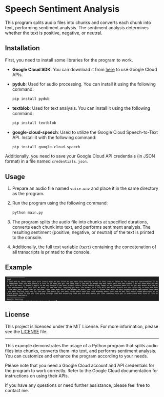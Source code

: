 # Speech Sentiment Analysis

This program splits audio files into chunks and converts each chunk into text, performing sentiment analysis. The sentiment analysis determines whether the text is positive, negative, or neutral.

## Installation

First, you need to install some libraries for the program to work.

- **Google Cloud SDK**: You can download it from [here](https://cloud.google.com/sdk/docs/install) to use Google Cloud APIs.
- **pydub**: Used for audio processing. You can install it using the following command:

    ```bash
    pip install pydub
    ```

- **textblob**: Used for text analysis. You can install it using the following command:

    ```bash
    pip install textblob
    ```

- **google-cloud-speech**: Used to utilize the Google Cloud Speech-to-Text API. Install it with the following command:

    ```bash
    pip install google-cloud-speech
    ```

Additionally, you need to save your Google Cloud API credentials (in JSON format) in a file named `credentials.json`.

## Usage

1. Prepare an audio file named `voice.wav` and place it in the same directory as the program.

2. Run the program using the following command:

    ```bash
    python main.py
    ```

3. The program splits the audio file into chunks at specified durations, converts each chunk into text, and performs sentiment analysis. The resulting sentiment (positive, negative, or neutral) of the text is printed to the console.

4. Additionally, the full text variable (`text`) containing the concatenation of all transcripts is printed to the console.

## Example 

![Örnek Görüntü](example.png)

## License

This project is licensed under the MIT License. For more information, please see the [LICENSE](LICENSE) file.

---

This example demonstrates the usage of a Python program that splits audio files into chunks, converts them into text, and performs sentiment analysis. You can customize and enhance the program according to your needs.

Please note that you need a Google Cloud account and API credentials for the program to work correctly. Refer to the Google Cloud documentation for instructions on using their APIs.

If you have any questions or need further assistance, please feel free to contact me.

